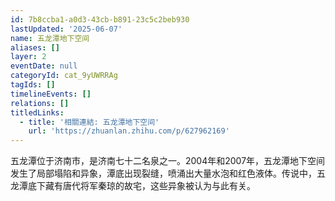 ```yaml
---
id: 7b8ccba1-a0d3-43cb-b891-23c5c2beb930
lastUpdated: '2025-06-07'
name: 五龙潭地下空间
aliases: []
layer: 2
eventDate: null
categoryId: cat_9yUWRRAg
tagIds: []
timelineEvents: []
relations: []
titledLinks:
  - title: '相關連結: 五龙潭地下空间'
    url: 'https://zhuanlan.zhihu.com/p/627962169'
---
```

五龙潭位于济南市，是济南七十二名泉之一。2004年和2007年，五龙潭地下空间发生了局部塌陷和异象，潭底出现裂缝，喷涌出大量水泡和红色液体。传说中，五龙潭底下藏有唐代将军秦琼的故宅，这些异象被认为与此有关。
